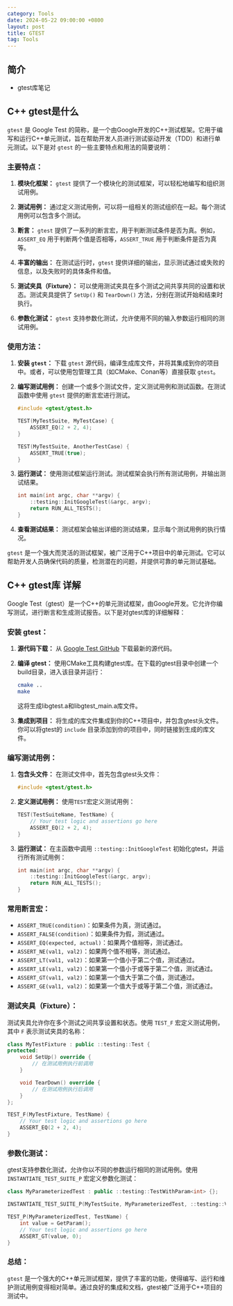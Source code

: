 ```yaml
---
category: Tools
date: 2024-05-22 09:00:00 +0800
layout: post
title: GTEST
tag: Tools
---
```

## 简介

+ gtest库笔记

## C++ gtest是什么

`gtest` 是 Google Test 的简称，是一个由Google开发的C++测试框架。它用于编写和运行C++单元测试，旨在帮助开发人员进行测试驱动开发（TDD）和进行单元测试。以下是对 `gtest` 的一些主要特点和用法的简要说明：

### 主要特点：

1. **模块化框架：** `gtest` 提供了一个模块化的测试框架，可以轻松地编写和组织测试用例。

2. **测试用例：** 通过定义测试用例，可以将一组相关的测试组织在一起。每个测试用例可以包含多个测试。

3. **断言：** `gtest` 提供了一系列的断言宏，用于判断测试条件是否为真。例如，`ASSERT_EQ` 用于判断两个值是否相等，`ASSERT_TRUE` 用于判断条件是否为真等。

4. **丰富的输出：** 在测试运行时，`gtest` 提供详细的输出，显示测试通过或失败的信息，以及失败时的具体条件和值。

5. **测试夹具（Fixture）：** 可以使用测试夹具在多个测试之间共享共同的设置和状态。测试夹具提供了 `SetUp()` 和 `TearDown()` 方法，分别在测试开始和结束时执行。

6. **参数化测试：** `gtest` 支持参数化测试，允许使用不同的输入参数运行相同的测试用例。

### 使用方法：

1. **安装 `gtest`：** 下载 `gtest` 源代码，编译生成库文件，并将其集成到你的项目中。或者，可以使用包管理工具（如CMake、Conan等）直接获取 `gtest`。

2. **编写测试用例：** 创建一个或多个测试文件，定义测试用例和测试函数。在测试函数中使用 `gtest` 提供的断言宏进行测试。

   ```cpp
   #include <gtest/gtest.h>

   TEST(MyTestSuite, MyTestCase) {
       ASSERT_EQ(2 + 2, 4);
   }

   TEST(MyTestSuite, AnotherTestCase) {
       ASSERT_TRUE(true);
   }
   ```

3. **运行测试：** 使用测试框架运行测试。测试框架会执行所有测试用例，并输出测试结果。

   ```cpp
   int main(int argc, char **argv) {
       ::testing::InitGoogleTest(&argc, argv);
       return RUN_ALL_TESTS();
   }
   ```

4. **查看测试结果：** 测试框架会输出详细的测试结果，显示每个测试用例的执行情况。

`gtest` 是一个强大而灵活的测试框架，被广泛用于C++项目中的单元测试。它可以帮助开发人员确保代码的质量，检测潜在的问题，并提供可靠的单元测试基础。

## C++ gtest库 详解

Google Test（gtest）是一个C++的单元测试框架，由Google开发。它允许你编写测试，进行断言和生成测试报告。以下是对gtest库的详细解释：

### 安装 gtest：

1. **源代码下载：** 从 [Google Test GitHub](https://github.com/google/googletest) 下载最新的源代码。

2. **编译 gtest：** 使用CMake工具构建gtest库。在下载的gtest目录中创建一个build目录，进入该目录并运行：

    ```bash
    cmake ..
    make
    ```

    这将生成libgtest.a和libgtest_main.a库文件。

3. **集成到项目：** 将生成的库文件集成到你的C++项目中，并包含gtest头文件。你可以将gtest的 `include` 目录添加到你的项目中，同时链接到生成的库文件。

### 编写测试用例：

1. **包含头文件：** 在测试文件中，首先包含gtest头文件：

    ```cpp
    #include <gtest/gtest.h>
    ```

2. **定义测试用例：** 使用`TEST`宏定义测试用例：

    ```cpp
    TEST(TestSuiteName, TestName) {
        // Your test logic and assertions go here
        ASSERT_EQ(2 + 2, 4);
    }
    ```

3. **运行测试：** 在主函数中调用 `::testing::InitGoogleTest` 初始化gtest，并运行所有测试用例：

    ```cpp
    int main(int argc, char **argv) {
        ::testing::InitGoogleTest(&argc, argv);
        return RUN_ALL_TESTS();
    }
    ```

### 常用断言宏：

- `ASSERT_TRUE(condition)`：如果条件为真，测试通过。
- `ASSERT_FALSE(condition)`：如果条件为假，测试通过。
- `ASSERT_EQ(expected, actual)`：如果两个值相等，测试通过。
- `ASSERT_NE(val1, val2)`：如果两个值不相等，测试通过。
- `ASSERT_LT(val1, val2)`：如果第一个值小于第二个值，测试通过。
- `ASSERT_LE(val1, val2)`：如果第一个值小于或等于第二个值，测试通过。
- `ASSERT_GT(val1, val2)`：如果第一个值大于第二个值，测试通过。
- `ASSERT_GE(val1, val2)`：如果第一个值大于或等于第二个值，测试通过。

### 测试夹具（Fixture）：

测试夹具允许你在多个测试之间共享设置和状态。使用 `TEST_F` 宏定义测试用例，其中 `F` 表示测试夹具的名称：

```cpp
class MyTestFixture : public ::testing::Test {
protected:
    void SetUp() override {
        // 在测试用例执行前调用
    }

    void TearDown() override {
        // 在测试用例执行后调用
    }
};

TEST_F(MyTestFixture, TestName) {
    // Your test logic and assertions go here
    ASSERT_EQ(2 + 2, 4);
}
```

### 参数化测试：

gtest支持参数化测试，允许你以不同的参数运行相同的测试用例。使用 `INSTANTIATE_TEST_SUITE_P` 宏定义参数化测试：

```cpp
class MyParameterizedTest : public ::testing::TestWithParam<int> {};

INSTANTIATE_TEST_SUITE_P(MyTestSuite, MyParameterizedTest, ::testing::Values(1, 2, 3));

TEST_P(MyParameterizedTest, TestName) {
    int value = GetParam();
    // Your test logic and assertions go here
    ASSERT_GT(value, 0);
}
```

### 总结：

`gtest` 是一个强大的C++单元测试框架，提供了丰富的功能，使得编写、运行和维护测试用例变得相对简单。通过良好的集成和文档，gtest被广泛用于C++项目的测试中。